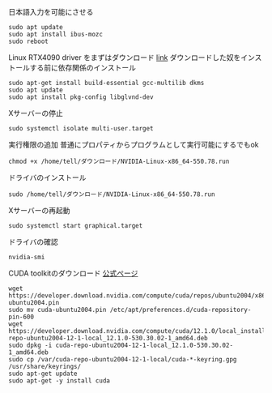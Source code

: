 日本語入力を可能にさせる
```
sudo apt update
sudo apt install ibus-mozc
sudo reboot
```

Linux RTX4090 driver をまずはダウンロード
[link](https://www.nvidia.co.jp/download/driverResults.aspx/224356/jp)
ダウンロードした奴をインストールする前に依存関係のインストール
```
sudo apt-get install build-essential gcc-multilib dkms
sudo apt update
sudo apt install pkg-config libglvnd-dev

```
Xサーバーの停止
```
sudo systemctl isolate multi-user.target
```
実行権限の追加
普通にプロパティからプログラムとして実行可能にするでもok
```
chmod +x /home/tell/ダウンロード/NVIDIA-Linux-x86_64-550.78.run
```
ドライバのインストール
```
sudo /home/tell/ダウンロード/NVIDIA-Linux-x86_64-550.78.run
```
Xサーバーの再起動
```
sudo systemctl start graphical.target
```
ドライバの確認
```
nvidia-smi
```

CUDA toolkitのダウンロード
[公式ページ](https://developer.nvidia.com/cuda-12-1-0-download-archive?target_os=Linux&target_arch=x86_64&Distribution=Ubuntu&target_version=20.04&target_type=deb_local)
```
wget https://developer.download.nvidia.com/compute/cuda/repos/ubuntu2004/x86_64/cuda-ubuntu2004.pin
sudo mv cuda-ubuntu2004.pin /etc/apt/preferences.d/cuda-repository-pin-600
wget https://developer.download.nvidia.com/compute/cuda/12.1.0/local_installers/cuda-repo-ubuntu2004-12-1-local_12.1.0-530.30.02-1_amd64.deb
sudo dpkg -i cuda-repo-ubuntu2004-12-1-local_12.1.0-530.30.02-1_amd64.deb
sudo cp /var/cuda-repo-ubuntu2004-12-1-local/cuda-*-keyring.gpg /usr/share/keyrings/
sudo apt-get update
sudo apt-get -y install cuda
```

